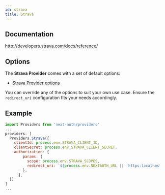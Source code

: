 ```yaml
---
id: strava
title: Strava
---
```


## Documentation

http://developers.strava.com/docs/reference/

## Options

The **Strava Provider** comes with a set of default options:

- [Strava Provider options](https://github.com/nextauthjs/next-auth/blob/main/src/providers/strava.js)

You can override any of the options to suit your own use case. Ensure the `redirect_uri` configuration fits your needs accordingly. 

## Example

```js
import Providers from 'next-auth/providers'
...
providers: [
  Providers.Strava({
    clientId: process.env.STRAVA_CLIENT_ID,
    clientSecret: process.env.STRAVA_CLIENT_SECRET,
    authorization: {
        params: {
          scope: process.env.STRAVA_SCOPES,
          redirect_uri: `${process.env.NEXTAUTH_URL || `https:localhost:3000`}/api/auth/callback/strava`, 
        },
      },
  })
]
...
```
